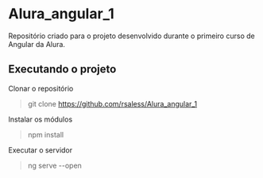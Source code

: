 # Alura_angular_1
Repositório criado para o projeto desenvolvido durante o primeiro curso de Angular da Alura.

## Executando o projeto  

Clonar o repositório  
> git clone https://github.com/rsaless/Alura_angular_1  

Instalar os módulos  
> npm install  

Executar o servidor  
> ng serve --open  

